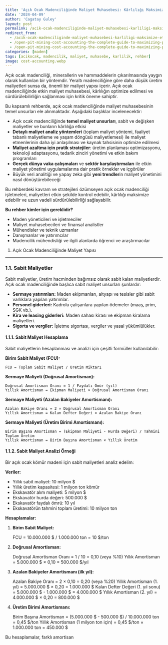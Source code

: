 ```yaml
---
title: 'Açık Ocak Madenciliğinde Maliyet Muhasebesi: Kârlılığı Maksimize Etmenin Kapsamlı Rehberi'
date: '2024-04-09'
author: 'Cagatay Guley'
layout: post
permalink: /acik-ocak-madenciliginde-maliyet-muhasebesi-karliligi-maksimize-etmenin-kapsamli-rehberi/
redirect_from:
  - /acik-ocak-madenciliginde-maliyet-muhasebesi-karliligi-maksimize-etmenin-kapsamli-rehberi
  - /open-pit-mining-cost-accounting-the-complete-guide-to-maximizing-profitability/
  - /open-pit-mining-cost-accounting-the-complete-guide-to-maximizing-profitability
categories: [maden]
tags: [acikocak, madencilik, maliyet, muhasebe, karlilik, rehber]
image: cost-accounting.webp
---
```


Açık ocak madenciliği, minerallerin ve hammaddelerin çıkarılmasında yaygın olarak kullanılan bir yöntemdir. Yeraltı madenciliğine göre daha düşük üretim maliyetleri sunsa da, önemli bir maliyet yapısı içerir. Açık ocak madenciliğinde etkin maliyet muhasebesi, kârlılığın optimize edilmesi ve sürdürülebilirliğin sağlanması için kritik öneme sahiptir.

Bu kapsamlı rehberde, açık ocak madenciliğinde maliyet muhasebesinin temel unsurları ele alınmaktadır. Aşağıdaki başlıklar incelenecektir:

-   Açık ocak madenciliğinde **temel maliyet unsurları**, sabit ve değişken maliyetler ve bunların kârlılığa etkisi
-   **Detaylı maliyet analiz yöntemleri** (toplam maliyet yöntemi, faaliyet tabanlı maliyetleme ve yaşam döngüsü maliyetlemesi) ile maliyet etmenlerinin daha iyi anlaşılması ve kaynak tahsisinin optimize edilmesi
-   **Maliyet azaltma için pratik stratejiler**: üretim planlaması optimizasyonu, teknoloji adaptasyonu, tedarik zinciri yönetimi ve etkin bakım programları
-   **Gerçek dünya vaka çalışmaları** ve **sektör karşılaştırmaları** ile etkin maliyet yönetimi uygulamalarına dair pratik örnekler ve içgörüler
-   Büyük veri analitiği ve yapay zeka gibi **yeni trendler**in maliyet yönetimini nasıl dönüştürebileceği

Bu rehberdeki kavram ve stratejileri özümseyen açık ocak madenciliği işletmeleri, maliyetleri etkin şekilde kontrol edebilir, kârlılığı maksimize edebilir ve uzun vadeli sürdürülebilirliği sağlayabilir.

**Bu rehber kimler için gereklidir?**

-   Maden yöneticileri ve işletmeciler
-   Maliyet muhasebecileri ve finansal analistler
-   Mühendisler ve teknik uzmanlar
-   Danışmanlar ve yatırımcılar
-   Madencilik mühendisliği ve ilgili alanlarda öğrenci ve araştırmacılar

1. Açık Ocak Madenciliğinde Maliyet Yapısı
------------------------------------------

### 1.1. Sabit Maliyetler

Sabit maliyetler, üretim hacminden bağımsız olarak sabit kalan maliyetlerdir. Açık ocak madenciliğinde başlıca sabit maliyet unsurları şunlardır:

-   **Sermaye yatırımları:** Maden ekipmanları, altyapı ve tesisler gibi sabit varlıklara yapılan yatırımlar.
-   **Personel giderleri:** Kadrolu çalışanlara yapılan ödemeler (maaş, prim, SGK vb.).
-   **Kira ve leasing giderleri:** Maden sahası kirası ve ekipman kiralama maliyetleri.
-   **Sigorta ve vergiler:** İşletme sigortası, vergiler ve yasal yükümlülükler.

#### 1.1.1. Sabit Maliyet Hesaplama

Sabit maliyetlerin hesaplanması ve analizi için çeşitli formüller kullanılabilir:

**Birim Sabit Maliyet (FCU):**

    FCU = Toplam Sabit Maliyet / Üretim Miktarı

**Sermaye Maliyeti (Doğrusal Amortisman):**

    Doğrusal Amortisman Oranı = 1 / Faydalı Ömür (yıl)
    Yıllık Amortisman = Ekipman Maliyeti × Doğrusal Amortisman Oranı

**Sermaye Maliyeti (Azalan Bakiyeler Amortismanı):**

    Azalan Bakiye Oranı = 2 × Doğrusal Amortisman Oranı
    Yıllık Amortisman = Kalan Defter Değeri × Azalan Bakiye Oranı

**Sermaye Maliyeti (Üretim Birimi Amortismanı):**

    Birim Başına Amortisman = (Ekipman Maliyeti - Hurda Değeri) / Tahmini Toplam Üretim
    Yıllık Amortisman = Birim Başına Amortisman × Yıllık Üretim

#### 1.1.2. Sabit Maliyet Analizi Örneği

Bir açık ocak kömür madeni için sabit maliyetleri analiz edelim:

**Veriler:**

-   Yıllık sabit maliyet: 10 milyon $
-   Yıllık üretim kapasitesi: 1 milyon ton kömür
-   Ekskavatör alım maliyeti: 5 milyon $
-   Ekskavatör hurda değeri: 500.000 $
-   Ekskavatör faydalı ömrü: 10 yıl
-   Ekskavatörün tahmini toplam üretimi: 10 milyon ton

**Hesaplamalar:**

1. **Birim Sabit Maliyet:**

    FCU = 10.000.000 $ / 1.000.000 ton = 10 $/ton

2. **Doğrusal Amortisman:**

    Doğrusal Amortisman Oranı = 1 / 10 = 0,10 (veya %10)
    Yıllık Amortisman = 5.000.000 $ × 0,10 = 500.000 $/yıl

3. **Azalan Bakiyeler Amortismanı (ilk yıl):**

    Azalan Bakiye Oranı = 2 × 0,10 = 0,20 (veya %20)
    Yıllık Amortisman (1. yıl) = 5.000.000 $ × 0,20 = 1.000.000 $
    Kalan Defter Değeri (1. yıl sonu) = 5.000.000 $ - 1.000.000 $ = 4.000.000 $
    Yıllık Amortisman (2. yıl) = 4.000.000 $ × 0,20 = 800.000 $

4. **Üretim Birimi Amortismanı:**

    Birim Başına Amortisman = (5.000.000 $ - 500.000 $) / 10.000.000 ton = 0,45 $/ton
    Yıllık Amortisman (1 milyon ton için) = 0,45 $/ton × 1.000.000 ton = 450.000 $

Bu hesaplamalar, farklı amortisan